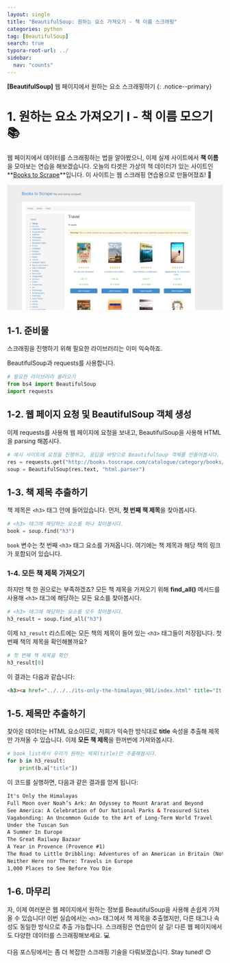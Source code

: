 ```yaml
---
layout: single
title: "BeautifulSoup: 원하는 요소 가져오기 - 책 이름 스크래핑"
categories: python
tag: [BeautifulSoup]
search: true
typora-root-url: ../
sidebar:
  nav: "counts"
---
```


**[BeautifulSoup]** 웹 페이지에서 원하는 요소 스크래핑하기
{: .notice--primary}

# 1. 원하는 요소 가져오기 I - 책 이름 모으기 📚

웹 페이지에서 데이터를 스크래핑하는 법을 알아봤으니, 이제 실제 사이트에서 **책 이름**을 모아보는 연습을 해보겠습니다. 오늘의 타겟은 가상의 책 데이터가 있는 사이트인 **[Books to Scrape](http://books.toscrape.com/catalogue/category/books/travel_2/index.html)**입니다. 이 사이트는 웹 스크래핑 연습용으로 만들어졌죠! 🙌

![image-20241006212147982](/images/2024-10-06-crawling1/image-20241006212147982.png)

## 1-1. 준비물

스크래핑을 진행하기 위해 필요한 라이브러리는 이미 익숙하죠. 

BeautifulSoup과 requests를 사용합니다.



```python
# 필요한 라이브러리 불러오기
from bs4 import BeautifulSoup
import requests
```

## 1-2. 웹 페이지 요청 및 BeautifulSoup 객체 생성

이제 requests를 사용해 웹 페이지에 요청을 보내고, BeautifulSoup을 사용해 HTML을 parsing 해봅시다.

```python
# 예시 사이트에 요청을 진행하고, 응답을 바탕으로 BeautifulSoup 객체를 만들어봅시다.
res = requests.get("http://books.toscrape.com/catalogue/category/books/travel_2/index.html")
soup = BeautifulSoup(res.text, "html.parser")
```

## 1-3. 책 제목 추출하기

책 제목은 `<h3>` 태그 안에 들어있습니다. 먼저, **첫 번째 책 제목**을 찾아봅시다.

```python
# <h3> 태그에 해당하는 요소를 하나 찾아봅시다.
book = soup.find("h3")
```

`book` 변수는 첫 번째 `<h3>` 태그 요소를 가져옵니다. 여기에는 책 제목과 해당 책의 링크가 포함되어 있습니다.

### 1-4. 모든 책 제목 가져오기

하지만 책 한 권으로는 부족하겠죠? 모든 책 제목을 가져오기 위해 **find_all()**  메서드를 사용해 `<h3>` 태그에 해당하는 모든 요소를 찾아봅시다.

```python
# <h3> 태그에 해당하는 요소를 모두 찾아봅시다.
h3_result = soup.find_all("h3")
```

이제 `h3_result` 리스트에는 모든 책의 제목이 들어 있는 `<h3>` 태그들이 저장됩니다. 첫 번째 책의 제목을 확인해볼까요?

```python
# 첫 번째 책 제목을 확인
h3_result[0]
```

이 결과는 다음과 같습니다:

```html
<h3><a href="../../../its-only-the-himalayas_981/index.html" title="It's Only the Himalayas">It's Only the Himalayas</a></h3>
```

## 1-5. 제목만 추출하기

찾아온 데이터는 HTML 요소이므로, 저희가 익숙한 방식대로 **title** 속성을 추출해 제목만 가져올 수 있습니다. 이제 **모든 책 제목**을 한꺼번에 가져와봅시다.

```python
# book_list에서 우리가 원하는 제목(title)만 추출해봅시다.
for b in h3_result:
    print(b.a["title"])
```

이 코드를 실행하면, 다음과 같은 결과를 얻게 됩니다:

```html
It's Only the Himalayas
Full Moon over Noah’s Ark: An Odyssey to Mount Ararat and Beyond
See America: A Celebration of Our National Parks & Treasured Sites
Vagabonding: An Uncommon Guide to the Art of Long-Term World Travel
Under the Tuscan Sun
A Summer In Europe
The Great Railway Bazaar
A Year in Provence (Provence #1)
The Road to Little Dribbling: Adventures of an American in Britain (Notes From a Small Island #2)
Neither Here nor There: Travels in Europe
1,000 Places to See Before You Die
```

## 1-6. 마무리

자, 이제 여러분은 웹 페이지에서 원하는 정보를 BeautifulSoup을 사용해 손쉽게 가져올 수 있습니다! 이번 실습에서는 `<h3>` 태그에서 책 제목을 추출했지만, 다른 태그나 속성도 동일한 방식으로 추출 가능합니다. 스크래핑은 연습만이 살 길! 다른 웹 페이지에서도 다양한 데이터를 스크래핑해보세요. 💻

다음 포스팅에서는 좀 더 복잡한 스크래핑 기술을 다뤄보겠습니다. Stay tuned! 😊